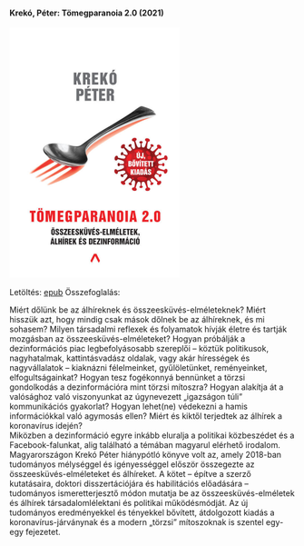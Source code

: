 #### <a name="id_1515">Krekó, Péter: Tömegparanoia 2.0 (2021)</a>
<img src="https://github.com/BercziSandor/calibre_lib/raw/main/Kreko%2C%20Peter/Tomegparanoia%202.0%20%281515%29/cover.jpg" alt="cover" width="300"/>

Letöltés: [epub](https://github.com/BercziSandor/calibre_lib/raw/main/Kreko%2C%20Peter/Tomegparanoia%202.0%20%281515%29/Tomegparanoia%202.0%20-%20Kreko%2C%20Peter.epub)
Összefoglalás:
<div>
<p>Miért ​dőlünk be az álhíreknek és összeesküvés-elméleteknek? Miért hisszük azt, hogy mindig csak mások dőlnek be az álhíreknek, és mi sohasem? Milyen társadalmi reflexek és folyamatok hívják életre és tartják mozgásban az összeesküvés-elméleteket? Hogyan próbálják a dezinformációs piac legbefolyásosabb szereplői – köztük politikusok, nagyhatalmak, kattintásvadász oldalak, vagy akár hírességek és nagyvállalatok – kiaknázni félelmeinket, gyűlöletünket, reményeinket, elfogultságainkat? Hogyan tesz fogékonnyá bennünket a törzsi gondolkodás a dezinformációra mint törzsi mítoszra? Hogyan alakítja át a valósághoz való viszonyunkat az úgynevezett „igazságon túli” kommunikációs gyakorlat? Hogyan lehet(ne) védekezni a hamis információkkal való agymosás ellen? Miért és kiktől terjedtek az álhírek a koronavírus idején?<br>Miközben a dezinformáció egyre inkább eluralja a politikai közbeszédet és a Facebook-falunkat, alig található a témában magyarul elérhető irodalom. Magyarországon Krekó Péter hiánypótló könyve volt az, amely 2018-ban tudományos mélységgel és igényességgel először összegezte az összeesküvés-elméleteket és álhíreket. A kötet – építve a szerző kutatásaira, doktori disszertációjára és habilitációs előadására – tudományos ismeretterjesztő módon mutatja be az összeesküvés-elméletek és álhírek társadalomlélektani és politikai működésmódját. Az új tudományos eredményekkel és tényekkel bővített, átdolgozott kiadás a koronavírus-járványnak és a modern „törzsi” mítoszoknak is szentel egy-egy fejezetet.</p></div>

